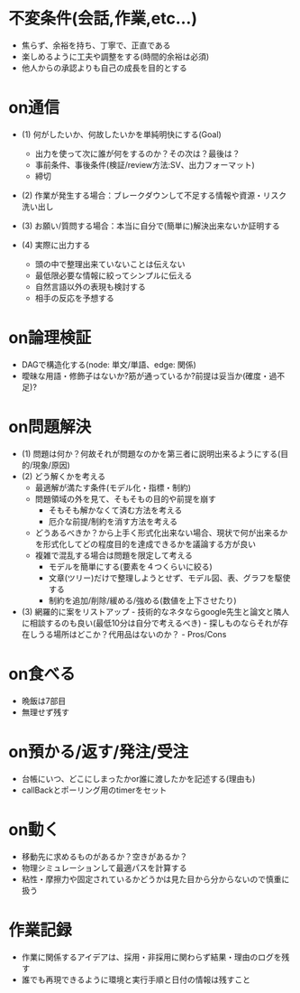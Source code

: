 
不変条件(会話,作業,etc...)
====================

* 焦らず、余裕を持ち、丁寧で、正直である
* 楽しめるように工夫や調整をする(時間的余裕は必須)
* 他人からの承認よりも自己の成長を目的とする


on通信
================================================

* (1) 何がしたいか、何故したいかを単純明快にする(Goal)
    * 出力を使って次に誰が何をするのか？その次は？最後は？
    * 事前条件、事後条件(検証/review方法:SV、出力フォーマット)
    * 締切

* (2) 作業が発生する場合：ブレークダウンして不足する情報や資源・リスク洗い出し

* (3) お願い/質問する場合：本当に自分で(簡単に)解決出来ないか証明する

* (4) 実際に出力する
    * 頭の中で整理出来ていないことは伝えない
    * 最低限必要な情報に絞ってシンプルに伝える
    * 自然言語以外の表現も検討する
    * 相手の反応を予想する


on論理検証
====================

* DAGで構造化する(node: 単文/単語、edge: 関係)
* 曖昧な用語・修飾子はないか?筋が通っているか?前提は妥当か(確度・過不足)?


on問題解決
=====================

* (1) 問題は何か？何故それが問題なのかを第三者に説明出来るようにする(目的/現象/原因)
* (2) どう解くかを考える
    * 最適解が満たす条件(モデル化・指標・制約)
    * 問題領域の外を見て、そもそもの目的や前提を崩す
      - そもそも解かなくて済む方法を考える
      - 厄介な前提/制約を消す方法を考える
    * どうあるべきか？から上手く形式化出来ない場合、現状で何が出来るかを形式化してどの程度目的を達成できるかを議論する方が良い
    * 複雑で混乱する場合は問題を限定して考える
      - モデルを簡単にする(要素を４つくらいに絞る)
      - 文章(ツリー)だけで整理しようとせず、モデル図、表、グラフを駆使する
      - 制約を追加/削除/緩める/強める(数値を上下させたり)
* (3) 網羅的に案をリストアップ
      - 技術的なネタならgoogle先生と論文と隣人に相談するのも良い(最低10分は自分で考えるべき)
      - 探しものならそれが存在しうる場所はどこか？代用品はないのか？
      - Pros/Cons


on食べる
=============

* 晩飯は7部目
* 無理せず残す


on預かる/返す/発注/受注
========================

 * 台帳にいつ、どこにしまったかor誰に渡したかを記述する(理由も)
 * callBackとポーリング用のtimerをセット

on動く
===========================

 * 移動先に求めるものがあるか？空きがあるか？
 * 物理シミュレーションして最適パスを計算する
 * 粘性・摩擦力や固定されているかどうかは見た目から分からないので慎重に扱う


作業記録
=====================

 * 作業に関係するアイデアは、採用・非採用に関わらず結果・理由のログを残す
 * 誰でも再現できるように環境と実行手順と日付の情報は残すこと


